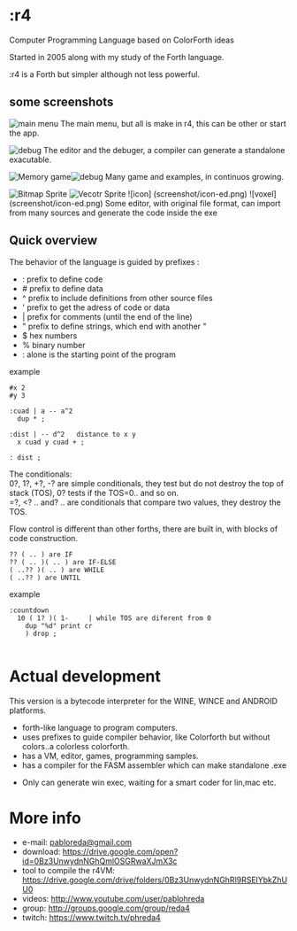 # :r4

Computer Programming Language based on ColorForth ideas

Started in 2005 along with my study of the Forth language.

:r4 is a Forth but simpler although not less powerful.

## some screenshots

![main menu](screenshot/main.png)
The main menu, but all is make in r4, this can be other or start the app.

![debug](screenshot/debug.png)
The editor and the debuger, a compiler can generate a standalone exacutable.

![Memory game](screenshot/memory-game.png)![debug](screenshot/viewlorenz3d.png)
Many game and examples, in continuos growing.

![Bitmap Sprite](screenshot/bitmap-spr-ed.png)
![Vecotr Sprite](screenshot/vector-spr-ed.png)
![icon] (screenshot/icon-ed.png)
![voxel] (screenshot/icon-ed.png)
Some editor, with original file format, can import from many sources and generate the code inside the exe


## Quick overview

The behavior of the language is guided by prefixes :

* : prefix to define code
* \# prefix to define data
* ^ prefix to include definitions from other source files
* ' prefix to get the adress of code or data
* | prefix for comments (until the end of the line)
* " prefix to define strings, which end with another "
* $ hex numbers
* % binary number
* : alone is the starting point of the program

example
```
#x 2
#y 3

:cuad | a -- a^2 
  dup * ;  
  
:dist | -- d^2   distance to x y
  x cuad y cuad + ;

: dist ;
```  

The conditionals:<br/>
0?, 1?, +?, -? are simple conditionals, they test but do not destroy the top of stack (TOS), 0? tests if the TOS=0.. and so on.<br/>
=?, <? .. and? .. are conditionals that compare two values, they destroy the TOS.

Flow control is different than other forths, there are built in, with blocks of code construction.
```
?? ( .. ) are IF
?? ( .. )( .. ) are IF-ELSE
( ..?? )( .. ) are WHILE
( ..?? ) are UNTIL
```

example
```
:countdown
  10 ( 1? )( 1-     | while TOS are diferent from 0
    dup "%d" print cr
    ) drop ;
    
```  

# Actual development

This version is a bytecode interpreter for the WINE, WINCE and ANDROID platforms.

* forth-like language to program computers.
* uses prefixes to guide compiler behavior, like Colorforth but without colors..a colorless colorforth.
* has a VM, editor, games, programming samples.
* has a compiler for the FASM assembler which can make standalone .exe

- Only can generate win exec, waiting for a smart coder for lin,mac etc.

# More info

* e-mail: pabloreda@gmail.com
* download: https://drive.google.com/open?id=0Bz3UnwydnNGhQmlOSGRwaXJmX3c
* tool to compile the r4VM: https://drive.google.com/drive/folders/0Bz3UnwydnNGhRl9RSElYbkZhUU0
* videos: http://www.youtube.com/user/pablohreda
* group: http://groups.google.com/group/reda4
* twitch: https://www.twitch.tv/phreda4
